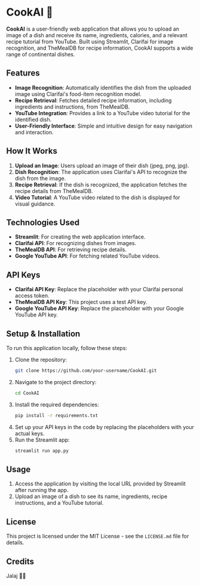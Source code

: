 # CookAI 🍳

**CookAI** is a user-friendly web application that allows you to upload an image of a dish and receive its name, ingredients, calories, and a relevant recipe tutorial from YouTube. Built using Streamlit, Clarifai for image recognition, and TheMealDB for recipe information, CookAI supports a wide range of continental dishes.

## Features
- **Image Recognition**: Automatically identifies the dish from the uploaded image using Clarifai's food-item recognition model.
- **Recipe Retrieval**: Fetches detailed recipe information, including ingredients and instructions, from TheMealDB.
- **YouTube Integration**: Provides a link to a YouTube video tutorial for the identified dish.
- **User-Friendly Interface**: Simple and intuitive design for easy navigation and interaction.

## How It Works
1. **Upload an Image**: Users upload an image of their dish (jpeg, png, jpg).
2. **Dish Recognition**: The application uses Clarifai's API to recognize the dish from the image.
3. **Recipe Retrieval**: If the dish is recognized, the application fetches the recipe details from TheMealDB.
4. **Video Tutorial**: A YouTube video related to the dish is displayed for visual guidance.

## Technologies Used
- **Streamlit**: For creating the web application interface.
- **Clarifai API**: For recognizing dishes from images.
- **TheMealDB API**: For retrieving recipe details.
- **Google YouTube API**: For fetching related YouTube videos.

## API Keys
- **Clarifai API Key**: Replace the placeholder with your Clarifai personal access token.
- **TheMealDB API Key**: This project uses a test API key.
- **Google YouTube API Key**: Replace the placeholder with your Google YouTube API key.

## Setup & Installation
To run this application locally, follow these steps:

1. Clone the repository:
   ```bash
   git clone https://github.com/your-username/CookAI.git
   ```
2. Navigate to the project directory:
   ```bash
   cd CookAI
   ```
3. Install the required dependencies:
   ```bash
   pip install -r requirements.txt
   ```
4. Set up your API keys in the code by replacing the placeholders with your actual keys.
5. Run the Streamlit app:
   ```bash
   streamlit run app.py
   ```

## Usage
1. Access the application by visiting the local URL provided by Streamlit after running the app.
2. Upload an image of a dish to see its name, ingredients, recipe instructions, and a YouTube tutorial.

## License
This project is licensed under the MIT License - see the `LICENSE.md` file for details.

## Credits
 Jalaj 👨‍🍳
